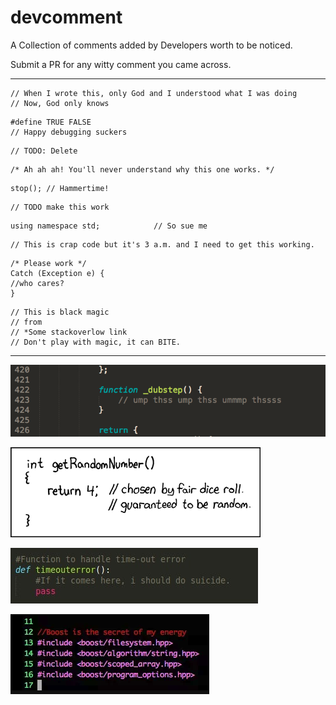# devcomment
A Collection of comments added by Developers worth to be noticed.

Submit a PR for any witty comment you came across.

---
```
// When I wrote this, only God and I understood what I was doing
// Now, God only knows
```

```
#define TRUE FALSE
// Happy debugging suckers
```

```
// TODO: Delete
```

```
/* Ah ah ah! You'll never understand why this one works. */
```

```
stop(); // Hammertime!
```

```
// TODO make this work
```

```
using namespace std;            // So sue me
```

```
// This is crap code but it's 3 a.m. and I need to get this working.
```

```
/* Please work */
Catch (Exception e) {  
//who cares? 
}
```

```
// This is black magic
// from
// *Some stackoverlow link
// Don't play with magic, it can BITE.
```

---
![dubstep](./images/dubstep.png "Dubstep Comment")

![random](./images/random.png "random Comment")

![timeout](./images/timeout.jpeg "Timeout Comment")

![boost](./images/boost.png "Boost Comment")



